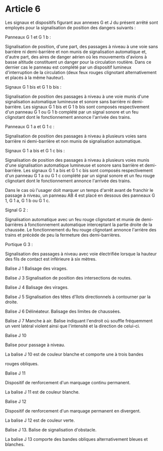 # Article 6

Les signaux et dispositifs figurant aux annexes G et J du présent arrêté sont employés pour la signalisation de position des dangers suivants :

Panneaux G 1 et G 1 b :

Signalisation de position, d'une part, des passages à niveau à une voie sans barrière ni demi-barrière et non munis de signalisation automatique et, d'autre part, des aires de danger aérien où les mouvements d'avions à basse altitude constituent un danger pour la circulation routière. Dans ce dernier cas le panneau est complété par un dispositif lumineux d'interruption de la circulation (deux feux rouges clignotant alternativement et placés à la même hauteur).

Signaux G 1 bis et G 1 b bis :

Signalisation de position des passages à niveau à une voie munis d'une signalisation automatique lumineuse et sonore sans barrière ni demi-barrière. Les signaux G 1 bis et G 1 b bis sont composés respectivement d'un panneau G 1 ou G 1 b complété par un signal sonore et un feu clignotant dont le fonctionnement annonce l'arrivée des trains.

Panneaux G 1 a et G 1 c :

Signalisation de position des passages à niveau à plusieurs voies sans barrière ni demi-barrière et non munis de signalisation automatique.

Signaux G 1 a bis et G 1 c bis :

Signalisation de position des passages à niveau à plusieurs voies munis d'une signalisation automatique lumineuse et sonore sans barrière et demi-barrière. Les signaux G 1 a bis et G 1 c bis sont composés respectivement d'un panneau G 1 a ou G 1 c complété par un signal sonore et un feu rouge clignotant dont le fonctionnement annonce l'arrivée des trains.

Dans le cas où l'usager doit marquer un temps d'arrêt avant de franchir le passage à niveau, un panneau AB 4 est placé en dessous des panneaux G 1, G 1 a, G 1 b ou G 1 c.

Signal G 2 :

Signalisation automatique avec un feu rouge clignotant et munie de demi-barrières à fonctionnement automatique interceptant la partie droite de la chaussée. Le fonctionnement du feu rouge clignotant annonce l'arrière des trains et précède de peu la fermeture des demi-barrières.

Portique G 3 :

Signalisation des passages à niveau avec voie électrifiée lorsque la hauteur des fils de contact est inférieure à six mètres.

Balise J 1   Balisage des virages.

Balise J 3   Signalisation de position des intersections de routes.

Balise J 4   Balisage des virages.

Balise J 5   Signalisation des têtes d'îlots directionnels à contourner par la droite.

Balise J 6   Délinéateur. Balisage des limites de chaussées.

Balise J 7   Manche à air. Balise indiquant l'endroit où souffle fréquemment un vent latéral violent ainsi que l'intensité et la direction de celui-ci.

Balise J 10

Balise pour passage à niveau.

La balise J 10 est de couleur blanche et comporte une à trois bandes

rouges obliques.

Balise J 11

Dispositif de renforcement d'un marquage continu permanent.

La balise J 11 est de couleur blanche.

Balise J 12

Dispositif de renforcement d'un marquage permanent en divergent.

La balise J 12 est de couleur verte.

Balise J 13. Balise de signalisation d'obstacle.

La balise J 13 comporte des bandes obliques alternativement bleues et blanches.
